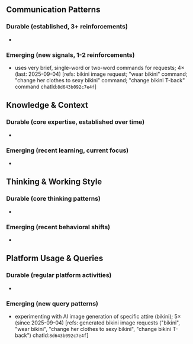 ## Communication Patterns
### Durable (established, 3+ reinforcements)
- 

### Emerging (new signals, 1-2 reinforcements)
- uses very brief, single-word or two-word commands for requests; 4× (last: 2025-09-04) [refs: bikini image request; "wear bikini" command; "change her clothes to sexy bikini" command; "change bikini T-back" command chatId:`8d643b092c7e4f`]

## Knowledge & Context
### Durable (core expertise, established over time)
- 

### Emerging (recent learning, current focus)
- 

## Thinking & Working Style
### Durable (core thinking patterns)
- 

### Emerging (recent behavioral shifts)
- 

## Platform Usage & Queries
### Durable (regular platform activities)
- 

### Emerging (new query patterns)
- experimenting with AI image generation of specific attire (bikini); 5× (since 2025-09-04) [refs: generated bikini image requests ("bikini", "wear bikini", "change her clothes to sexy bikini", "change bikini T-back") chatId:`8d643b092c7e4f`]